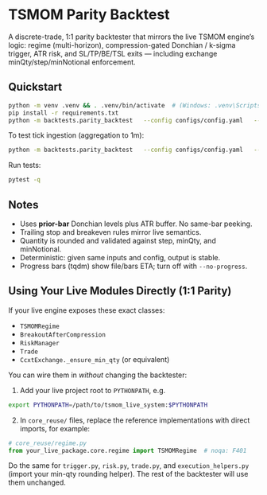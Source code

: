 # TSMOM Parity Backtest

A discrete-trade, 1:1 parity backtester that mirrors the live TSMOM engine’s logic:
regime (multi-horizon), compression-gated Donchian / k-sigma trigger, ATR risk, and
SL/TP/BE/TSL exits — including exchange minQty/step/minNotional enforcement.

## Quickstart

```bash
python -m venv .venv && . .venv/bin/activate  # (Windows: .venv\Scripts\activate)
pip install -r requirements.txt
python -m backtests.parity_backtest   --config configs/config.yaml   --symbol BTCUSDT   --data data/BTCUSDT/sample_1m.csv   --out outputs/BTCUSDT_trades.csv   --equity_usd 10000
```

To test tick ingestion (aggregation to 1m):
```bash
python -m backtests.parity_backtest   --config configs/config.yaml   --symbol BTCUSDT   --data data/BTCUSDT/sample_ticks.csv   --out outputs/BTCUSDT_trades_from_ticks.csv   --equity_usd 10000
```

Run tests:
```bash
pytest -q
```

## Notes

- Uses **prior-bar** Donchian levels plus ATR buffer. No same-bar peeking.
- Trailing stop and breakeven rules mirror live semantics.
- Quantity is rounded and validated against step, minQty, and minNotional.
- Deterministic: given same inputs and config, output is stable.
- Progress bars (tqdm) show file/bars ETA; turn off with `--no-progress`.


## Using Your Live Modules Directly (1:1 Parity)

If your live engine exposes these exact classes:

- `TSMOMRegime`
- `BreakoutAfterCompression`
- `RiskManager`
- `Trade`
- `CcxtExchange._ensure_min_qty` (or equivalent)

You can wire them in *without* changing the backtester:

1) Add your live project root to `PYTHONPATH`, e.g.
```bash
export PYTHONPATH=/path/to/tsmom_live_system:$PYTHONPATH
```

2) In `core_reuse/` files, replace the reference implementations with direct imports, for example:
```python
# core_reuse/regime.py
from your_live_package.core.regime import TSMOMRegime  # noqa: F401
```

Do the same for `trigger.py`, `risk.py`, `trade.py`, and `execution_helpers.py` (import your
min-qty rounding helper). The rest of the backtester will use them unchanged.

